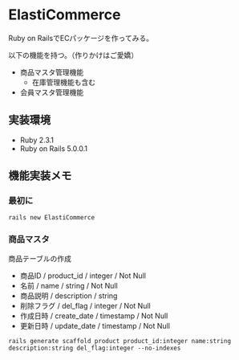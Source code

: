 # ElastiCommerce
Ruby on RailsでECパッケージを作ってみる。

以下の機能を持つ。（作りかけはご愛嬌）

* 商品マスタ管理機能
    * 在庫管理機能も含む
* 会員マスタ管理機能

## 実装環境

* Ruby 2.3.1
* Ruby on Rails 5.0.0.1

## 機能実装メモ

### 最初に

```
rails new ElastiCommerce
```

### 商品マスタ

商品テーブルの作成

* 商品ID / product_id / integer / Not Null
* 名前 / name / string / Not Null
* 商品説明 / description / string
* 削除フラグ / del_flag / integer / Not Null
* 作成日時 / create_date / timestamp / Not Null
* 更新日時 / update_date / timestamp / Not Null

```
rails generate scaffold product product_id:integer name:string description:string del_flag:integer --no-indexes
```